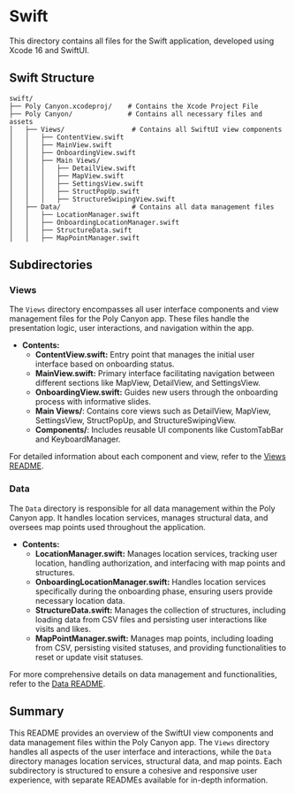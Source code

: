 # Swift

This directory contains all files for the Swift application, developed using Xcode 16 and SwiftUI.

## Swift Structure

```
swift/
├── Poly Canyon.xcodeproj/    # Contains the Xcode Project File     
├── Poly Canyon/              # Contains all necessary files and assets 
│   ├── Views/                 # Contains all SwiftUI view components
│   │   ├── ContentView.swift
│   │   ├── MainView.swift
│   │   ├── OnboardingView.swift
│   │   ├── Main Views/
│   │   │   ├── DetailView.swift
│   │   │   ├── MapView.swift
│   │   │   ├── SettingsView.swift
│   │   │   ├── StructPopUp.swift
│   │   │   ├── StructureSwipingView.swift
│   ├── Data/                  # Contains all data management files
│   │   ├── LocationManager.swift
│   │   ├── OnboardingLocationManager.swift
│   │   ├── StructureData.swift
│   │   ├── MapPointManager.swift
```

## Subdirectories

### Views

The `Views` directory encompasses all user interface components and view management files for the Poly Canyon app. These files handle the presentation logic, user interactions, and navigation within the app.

- **Contents:**
  - **ContentView.swift:** Entry point that manages the initial user interface based on onboarding status.
  - **MainView.swift:** Primary interface facilitating navigation between different sections like MapView, DetailView, and SettingsView.
  - **OnboardingView.swift:** Guides new users through the onboarding process with informative slides.
  - **Main Views/**: Contains core views such as DetailView, MapView, SettingsView, StructPopUp, and StructureSwipingView.
  - **Components/**: Includes reusable UI components like CustomTabBar and KeyboardManager.

For detailed information about each component and view, refer to the [Views README](./PolyCanyon/Views/README.md).

### Data

The `Data` directory is responsible for all data management within the Poly Canyon app. It handles location services, manages structural data, and oversees map points used throughout the application.

- **Contents:**
  - **LocationManager.swift:** Manages location services, tracking user location, handling authorization, and interfacing with map points and structures.
  - **OnboardingLocationManager.swift:** Handles location services specifically during the onboarding phase, ensuring users provide necessary location data.
  - **StructureData.swift:** Manages the collection of structures, including loading data from CSV files and persisting user interactions like visits and likes.
  - **MapPointManager.swift:** Manages map points, including loading from CSV, persisting visited statuses, and providing functionalities to reset or update visit statuses.

For more comprehensive details on data management and functionalities, refer to the [Data README](./PolyCanyon/Data/README.md).

## Summary

This README provides an overview of the SwiftUI view components and data management files within the Poly Canyon app. The `Views` directory handles all aspects of the user interface and interactions, while the `Data` directory manages location services, structural data, and map points. Each subdirectory is structured to ensure a cohesive and responsive user experience, with separate READMEs available for in-depth information.
